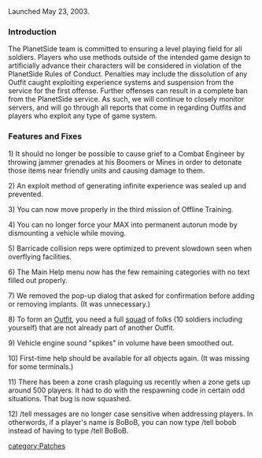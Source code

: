 Launched May 23, 2003.

### Introduction

The PlanetSide team is committed to ensuring a level playing field for
all soldiers. Players who use methods outside of the intended game
design to artificially advance their characters will be considered in
violation of the PlanetSide Rules of Conduct. Penalties may include the
dissolution of any Outfit caught exploiting experience systems and
suspension from the service for the first offense. Further offenses can
result in a complete ban from the PlanetSide service. As such, we will
continue to closely monitor servers, and will go through all reports
that come in regarding Outfits and players who exploit any type of game
system.

### Features and Fixes

1\) It should no longer be possible to cause grief to a Combat Engineer
by throwing jammer grenades at his Boomers or Mines in order to detonate
those items near friendly units and causing damage to them.

2\) An exploit method of generating infinite experience was sealed up
and prevented.

3\) You can now move properly in the third mission of Offline Training.

4\) You can no longer force your MAX into permanent autorun mode by
dismounting a vehicle while moving.

5\) Barricade collision reps were optimized to prevent slowdown seen
when overflying facilities.

6\) The Main Help menu now has the few remaining categories with no text
filled out properly.

7\) We removed the pop-up dialog that asked for confirmation before
adding or removing implants. (It was unnecessary.)

8\) To form an [Outfit](Outfit.md), you need a full
[squad](../terminology/Squad.md) of folks (10 soldiers including yourself) that
are not already part of another Outfit.

9\) Vehicle engine sound "spikes" in volume have been smoothed out.

10\) First-time help should be available for all objects again. (It was
missing for some terminals.)

11\) There has been a zone crash plaguing us recently when a zone gets
up around 500 players. It had to do with the respawning code in certain
odd situations. That bug is now squashed.

12\) /tell messages are no longer case sensitive when addressing
players. In otherwords, if a player's name is BoBoB, you can now type
/tell bobob instead of having to type /tell BoBoB.

[category:Patches](category:Patches.md)
